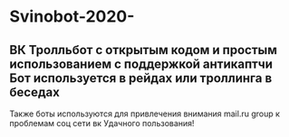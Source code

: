 # Svinobot-2020-
ВК Тролльбот с открытым кодом и простым использованием с поддержкой антикаптчи
Бот используется в рейдах или троллинга в беседах 
-------------------------------------------------------------
Также боты используются для привлечения внимания mail.ru group к проблемам соц сети вк
Удачного пользования!
